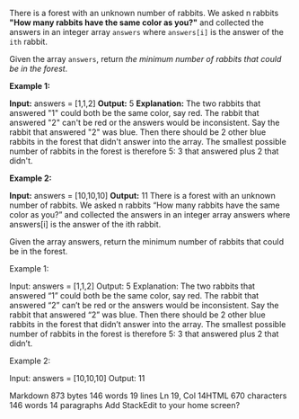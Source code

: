 There is a forest with an unknown number of rabbits. We asked n rabbits  **"How many rabbits have the same color as you?"**  and collected the answers in an integer array  `answers`  where  `answers[i]`  is the answer of the  `ith`  rabbit.

Given the array  `answers`, return  _the minimum number of rabbits that could be in the forest_.

**Example 1:**

**Input:** answers = [1,1,2]
**Output:** 5
**Explanation:**
The two rabbits that answered "1" could both be the same color, say red.
The rabbit that answered "2" can't be red or the answers would be inconsistent.
Say the rabbit that answered "2" was blue.
Then there should be 2 other blue rabbits in the forest that didn't answer into the array.
The smallest possible number of rabbits in the forest is therefore 5: 3 that answered plus 2 that didn't.

**Example 2:**

**Input:** answers = [10,10,10]
**Output:** 11
There is a forest with an unknown number of rabbits. We asked n rabbits “How many rabbits have the same color as you?” and collected the answers in an integer array answers where answers[i] is the answer of the ith rabbit.

Given the array answers, return the minimum number of rabbits that could be in the forest.

Example 1:

Input: answers = [1,1,2]
Output: 5
Explanation:
The two rabbits that answered “1” could both be the same color, say red.
The rabbit that answered “2” can’t be red or the answers would be inconsistent.
Say the rabbit that answered “2” was blue.
Then there should be 2 other blue rabbits in the forest that didn’t answer into the array.
The smallest possible number of rabbits in the forest is therefore 5: 3 that answered plus 2 that didn’t.

Example 2:

Input: answers = [10,10,10]
Output: 11

Markdown 873 bytes 146 words 19 lines Ln 19, Col 14HTML 670 characters 146 words 14 paragraphs
Add StackEdit to your home screen?
